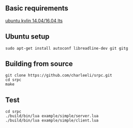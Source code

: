 ## Basic requirements
[ubuntu kylin 14.04/16.04 lts](http://www.ubuntukylin.com/downloads/)

## Ubuntu setup
```
sudo apt-get install autoconf libreadline-dev git gitg
```

## Building from source
```
git clone https://github.com/charleeli/srpc.git
cd srpc
make
```

## Test
```
cd srpc
./build/bin/lua example/simple/server.lua
./build/bin/lua example/simple/client.lua
```
